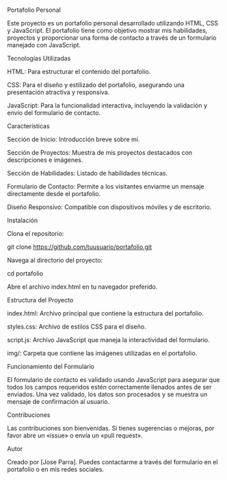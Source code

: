 Portafolio Personal

Este proyecto es un portafolio personal desarrollado utilizando HTML, CSS y JavaScript. El portafolio tiene como objetivo mostrar mis habilidades, proyectos y proporcionar una forma de contacto a través de un formulario manejado con JavaScript.

Tecnologías Utilizadas

HTML: Para estructurar el contenido del portafolio.

CSS: Para el diseño y estilizado del portafolio, asegurando una presentación atractiva y responsiva.

JavaScript: Para la funcionalidad interactiva, incluyendo la validación y envío del formulario de contacto.

Características

Sección de Inicio: Introducción breve sobre mí.

Sección de Proyectos: Muestra de mis proyectos destacados con descripciones e imágenes.

Sección de Habilidades: Listado de habilidades técnicas.

Formulario de Contacto: Permite a los visitantes enviarme un mensaje directamente desde el portafolio.

Diseño Responsivo: Compatible con dispositivos móviles y de escritorio.

Instalación

Clona el repositorio:

git clone https://github.com/tuusuario/portafolio.git

Navega al directorio del proyecto:

cd portafolio

Abre el archivo index.html en tu navegador preferido.

Estructura del Proyecto

index.html: Archivo principal que contiene la estructura del portafolio.

styles.css: Archivo de estilos CSS para el diseño.

script.js: Archivo JavaScript que maneja la interactividad del formulario.

img/: Carpeta que contiene las imágenes utilizadas en el portafolio.

Funcionamiento del Formulario

El formulario de contacto es validado usando JavaScript para asegurar que todos los campos requeridos estén correctamente llenados antes de ser enviados. Una vez validado, los datos son procesados y se muestra un mensaje de confirmación al usuario.

Contribuciones

Las contribuciones son bienvenidas. Si tienes sugerencias o mejoras, por favor abre un «issue» o envía un «pull request».

Autor

Creado por [Jose Parra]. Puedes contactarme a través del formulario en el portafolio o en mis redes sociales.

